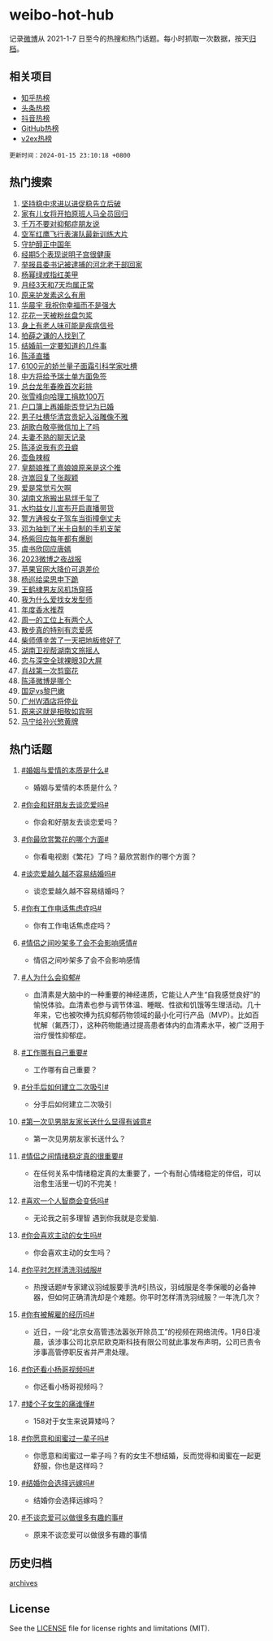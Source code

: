# weibo-hot-hub

记录[微博](https://www.weibo.com)从 2021-1-7 日至今的热搜和热门话题。每小时抓取一次数据，按天[归档](archives)。

## 相关项目

- [知乎热榜](https://github.com/lonnyzhang423/zhihu-hot-hub)
- [头条热榜](https://github.com/lonnyzhang423/toutiao-hot-hub)
- [抖音热榜](https://github.com/lonnyzhang423/douyin-hot-hub)
- [GitHub热榜](https://github.com/lonnyzhang423/github-hot-hub)
- [v2ex热榜](https://github.com/lonnyzhang423/v2ex-hot-hub)


`更新时间：2024-01-15 23:10:18 +0800`

## 热门搜索

1. [坚持稳中求进以进促稳先立后破](https://m.weibo.cn/search?containerid=100103type%3D1%26t%3D10%26q%3D%23%E5%9D%9A%E6%8C%81%E7%A8%B3%E4%B8%AD%E6%B1%82%E8%BF%9B%E4%BB%A5%E8%BF%9B%E4%BF%83%E7%A8%B3%E5%85%88%E7%AB%8B%E5%90%8E%E7%A0%B4%23&stream_entry_id=51&isnewpage=1&extparam=seat%3D1%26filter_type%3Drealtimehot%26q%3D%2523%25E5%259D%259A%25E6%258C%2581%25E7%25A8%25B3%25E4%25B8%25AD%25E6%25B1%2582%25E8%25BF%259B%25E4%25BB%25A5%25E8%25BF%259B%25E4%25BF%2583%25E7%25A8%25B3%25E5%2585%2588%25E7%25AB%258B%25E5%2590%258E%25E7%25A0%25B4%2523%26dgr%3D0%26pos%3D0%26stream_entry_id%3D51%26cate%3D10103%26c_type%3D51%26display_time%3D1705331417%26pre_seqid%3D170533141722403012736)
1. [家有儿女将开拍原班人马全员回归](https://m.weibo.cn/search?containerid=100103type%3D1%26t%3D10%26q%3D%23%E5%AE%B6%E6%9C%89%E5%84%BF%E5%A5%B3%E5%B0%86%E5%BC%80%E6%8B%8D%E5%8E%9F%E7%8F%AD%E4%BA%BA%E9%A9%AC%E5%85%A8%E5%91%98%E5%9B%9E%E5%BD%92%23&stream_entry_id=31&isnewpage=1&extparam=seat%3D1%26filter_type%3Drealtimehot%26band_rank%3D1%26stream_entry_id%3D31%26flag%3D2%26q%3D%2523%25E5%25AE%25B6%25E6%259C%2589%25E5%2584%25BF%25E5%25A5%25B3%25E5%25B0%2586%25E5%25BC%2580%25E6%258B%258D%25E5%258E%259F%25E7%258F%25AD%25E4%25BA%25BA%25E9%25A9%25AC%25E5%2585%25A8%25E5%2591%2598%25E5%259B%259E%25E5%25BD%2592%2523%26lcate%3D5001%26c_type%3D31%26dgr%3D0%26pos%3D0%26cate%3D5001%26realpos%3D1%26display_time%3D1705331417%26pre_seqid%3D170533141722403012736)
1. [千万不要对抑郁症朋友说](https://m.weibo.cn/search?containerid=100103type%3D1%26t%3D10%26q%3D%E5%8D%83%E4%B8%87%E4%B8%8D%E8%A6%81%E5%AF%B9%E6%8A%91%E9%83%81%E7%97%87%E6%9C%8B%E5%8F%8B%E8%AF%B4&stream_entry_id=31&isnewpage=1&extparam=seat%3D1%26filter_type%3Drealtimehot%26band_rank%3D2%26stream_entry_id%3D31%26flag%3D0%26q%3D%25E5%258D%2583%25E4%25B8%2587%25E4%25B8%258D%25E8%25A6%2581%25E5%25AF%25B9%25E6%258A%2591%25E9%2583%2581%25E7%2597%2587%25E6%259C%258B%25E5%258F%258B%25E8%25AF%25B4%26lcate%3D5001%26c_type%3D31%26dgr%3D0%26pos%3D1%26cate%3D5001%26realpos%3D2%26display_time%3D1705331417%26pre_seqid%3D170533141722403012736)
1. [空军红鹰飞行表演队最新训练大片](https://m.weibo.cn/search?containerid=100103type%3D1%26t%3D10%26q%3D%23%E7%A9%BA%E5%86%9B%E7%BA%A2%E9%B9%B0%E9%A3%9E%E8%A1%8C%E8%A1%A8%E6%BC%94%E9%98%9F%E6%9C%80%E6%96%B0%E8%AE%AD%E7%BB%83%E5%A4%A7%E7%89%87%23&stream_entry_id=31&isnewpage=1&extparam=seat%3D1%26filter_type%3Drealtimehot%26band_rank%3D3%26stream_entry_id%3D31%26flag%3D0%26q%3D%2523%25E7%25A9%25BA%25E5%2586%259B%25E7%25BA%25A2%25E9%25B9%25B0%25E9%25A3%259E%25E8%25A1%258C%25E8%25A1%25A8%25E6%25BC%2594%25E9%2598%259F%25E6%259C%2580%25E6%2596%25B0%25E8%25AE%25AD%25E7%25BB%2583%25E5%25A4%25A7%25E7%2589%2587%2523%26lcate%3D5001%26c_type%3D31%26dgr%3D0%26pos%3D2%26cate%3D5001%26realpos%3D3%26display_time%3D1705331417%26pre_seqid%3D170533141722403012736)
1. [守护醇正中国年](https://m.weibo.cn/search?containerid=100103type%3D1%26t%3D10%26q%3D%23%E5%AE%88%E6%8A%A4%E9%86%87%E6%AD%A3%E4%B8%AD%E5%9B%BD%E5%B9%B4%23&stream_entry_id=31&isnewpage=1&extparam=seat%3D1%26filter_type%3Drealtimehot%26band_rank%3D4%26stream_entry_id%3D31%26topic_ad%3D1%26q%3D%2523%25E5%25AE%2588%25E6%258A%25A4%25E9%2586%2587%25E6%25AD%25A3%25E4%25B8%25AD%25E5%259B%25BD%25E5%25B9%25B4%2523%26lcate%3D5001%26is_ad_pos%3D1%26c_type%3D31%26dgr%3D0%26pos%3D3%26cate%3D5001%26adid%3D218814%26display_time%3D1705331417%26pre_seqid%3D170533141722403012736)
1. [经期5个表现说明子宫很健康](https://m.weibo.cn/search?containerid=100103type%3D1%26t%3D10%26q%3D%23%E7%BB%8F%E6%9C%9F5%E4%B8%AA%E8%A1%A8%E7%8E%B0%E8%AF%B4%E6%98%8E%E5%AD%90%E5%AE%AB%E5%BE%88%E5%81%A5%E5%BA%B7%23&stream_entry_id=31&isnewpage=1&extparam=seat%3D1%26filter_type%3Drealtimehot%26band_rank%3D4%26stream_entry_id%3D31%26flag%3D2%26q%3D%2523%25E7%25BB%258F%25E6%259C%259F5%25E4%25B8%25AA%25E8%25A1%25A8%25E7%258E%25B0%25E8%25AF%25B4%25E6%2598%258E%25E5%25AD%2590%25E5%25AE%25AB%25E5%25BE%2588%25E5%2581%25A5%25E5%25BA%25B7%2523%26lcate%3D5001%26c_type%3D31%26dgr%3D0%26pos%3D4%26cate%3D5001%26realpos%3D4%26display_time%3D1705331417%26pre_seqid%3D170533141722403012736)
1. [举报县委书记被逮捕的河北老干部回家](https://m.weibo.cn/search?containerid=100103type%3D1%26t%3D10%26q%3D%23%E4%B8%BE%E6%8A%A5%E5%8E%BF%E5%A7%94%E4%B9%A6%E8%AE%B0%E8%A2%AB%E9%80%AE%E6%8D%95%E7%9A%84%E6%B2%B3%E5%8C%97%E8%80%81%E5%B9%B2%E9%83%A8%E5%9B%9E%E5%AE%B6%23&stream_entry_id=31&isnewpage=1&extparam=seat%3D1%26filter_type%3Drealtimehot%26band_rank%3D5%26stream_entry_id%3D31%26flag%3D1%26q%3D%2523%25E4%25B8%25BE%25E6%258A%25A5%25E5%258E%25BF%25E5%25A7%2594%25E4%25B9%25A6%25E8%25AE%25B0%25E8%25A2%25AB%25E9%2580%25AE%25E6%258D%2595%25E7%259A%2584%25E6%25B2%25B3%25E5%258C%2597%25E8%2580%2581%25E5%25B9%25B2%25E9%2583%25A8%25E5%259B%259E%25E5%25AE%25B6%2523%26lcate%3D5001%26c_type%3D31%26dgr%3D0%26pos%3D5%26cate%3D5001%26realpos%3D5%26display_time%3D1705331417%26pre_seqid%3D170533141722403012736)
1. [杨幂绿戒指红美甲](https://m.weibo.cn/search?containerid=100103type%3D1%26t%3D10%26q%3D%23%E6%9D%A8%E5%B9%82%E7%BB%BF%E6%88%92%E6%8C%87%E7%BA%A2%E7%BE%8E%E7%94%B2%23&stream_entry_id=31&isnewpage=1&extparam=seat%3D1%26filter_type%3Drealtimehot%26band_rank%3D6%26stream_entry_id%3D31%26flag%3D0%26q%3D%2523%25E6%259D%25A8%25E5%25B9%2582%25E7%25BB%25BF%25E6%2588%2592%25E6%258C%2587%25E7%25BA%25A2%25E7%25BE%258E%25E7%2594%25B2%2523%26lcate%3D5001%26c_type%3D31%26dgr%3D0%26pos%3D6%26cate%3D5001%26realpos%3D6%26display_time%3D1705331417%26pre_seqid%3D170533141722403012736)
1. [月经3天和7天均属正常](https://m.weibo.cn/search?containerid=100103type%3D1%26t%3D10%26q%3D%23%E6%9C%88%E7%BB%8F3%E5%A4%A9%E5%92%8C7%E5%A4%A9%E5%9D%87%E5%B1%9E%E6%AD%A3%E5%B8%B8%23&stream_entry_id=31&isnewpage=1&extparam=seat%3D1%26filter_type%3Drealtimehot%26band_rank%3D7%26stream_entry_id%3D31%26flag%3D2%26q%3D%2523%25E6%259C%2588%25E7%25BB%258F3%25E5%25A4%25A9%25E5%2592%258C7%25E5%25A4%25A9%25E5%259D%2587%25E5%25B1%259E%25E6%25AD%25A3%25E5%25B8%25B8%2523%26lcate%3D5001%26c_type%3D31%26dgr%3D0%26pos%3D7%26cate%3D5001%26realpos%3D7%26display_time%3D1705331417%26pre_seqid%3D170533141722403012736)
1. [原来护发素这么有用](https://m.weibo.cn/search?containerid=100103type%3D1%26t%3D10%26q%3D%E5%8E%9F%E6%9D%A5%E6%8A%A4%E5%8F%91%E7%B4%A0%E8%BF%99%E4%B9%88%E6%9C%89%E7%94%A8&stream_entry_id=31&isnewpage=1&extparam=seat%3D1%26filter_type%3Drealtimehot%26band_rank%3D8%26stream_entry_id%3D31%26flag%3D1%26q%3D%25E5%258E%259F%25E6%259D%25A5%25E6%258A%25A4%25E5%258F%2591%25E7%25B4%25A0%25E8%25BF%2599%25E4%25B9%2588%25E6%259C%2589%25E7%2594%25A8%26lcate%3D5001%26c_type%3D31%26dgr%3D0%26pos%3D8%26cate%3D5001%26realpos%3D8%26display_time%3D1705331417%26pre_seqid%3D170533141722403012736)
1. [华晨宇 我祝你幸福而不是强大](https://m.weibo.cn/search?containerid=100103type%3D1%26t%3D10%26q%3D%E5%8D%8E%E6%99%A8%E5%AE%87+%E6%88%91%E7%A5%9D%E4%BD%A0%E5%B9%B8%E7%A6%8F%E8%80%8C%E4%B8%8D%E6%98%AF%E5%BC%BA%E5%A4%A7&stream_entry_id=31&isnewpage=1&extparam=seat%3D1%26filter_type%3Drealtimehot%26band_rank%3D9%26stream_entry_id%3D31%26flag%3D2%26q%3D%25E5%258D%258E%25E6%2599%25A8%25E5%25AE%2587%2520%25E6%2588%2591%25E7%25A5%259D%25E4%25BD%25A0%25E5%25B9%25B8%25E7%25A6%258F%25E8%2580%258C%25E4%25B8%258D%25E6%2598%25AF%25E5%25BC%25BA%25E5%25A4%25A7%26lcate%3D5001%26c_type%3D31%26dgr%3D0%26pos%3D9%26cate%3D5001%26realpos%3D9%26display_time%3D1705331417%26pre_seqid%3D170533141722403012736)
1. [花花一天被粉丝盘包浆](https://m.weibo.cn/search?containerid=100103type%3D1%26t%3D10%26q%3D%23%E8%8A%B1%E8%8A%B1%E4%B8%80%E5%A4%A9%E8%A2%AB%E7%B2%89%E4%B8%9D%E7%9B%98%E5%8C%85%E6%B5%86%23&stream_entry_id=31&isnewpage=1&extparam=seat%3D1%26filter_type%3Drealtimehot%26band_rank%3D10%26stream_entry_id%3D31%26flag%3D32768%26q%3D%2523%25E8%258A%25B1%25E8%258A%25B1%25E4%25B8%2580%25E5%25A4%25A9%25E8%25A2%25AB%25E7%25B2%2589%25E4%25B8%259D%25E7%259B%2598%25E5%258C%2585%25E6%25B5%2586%2523%26lcate%3D5001%26c_type%3D31%26dgr%3D0%26pos%3D10%26cate%3D5001%26realpos%3D10%26display_time%3D1705331417%26pre_seqid%3D170533141722403012736)
1. [身上有老人味可能是疾病信号](https://m.weibo.cn/search?containerid=100103type%3D1%26t%3D10%26q%3D%23%E8%BA%AB%E4%B8%8A%E6%9C%89%E8%80%81%E4%BA%BA%E5%91%B3%E5%8F%AF%E8%83%BD%E6%98%AF%E7%96%BE%E7%97%85%E4%BF%A1%E5%8F%B7%23&stream_entry_id=31&isnewpage=1&extparam=seat%3D1%26filter_type%3Drealtimehot%26band_rank%3D11%26stream_entry_id%3D31%26flag%3D0%26q%3D%2523%25E8%25BA%25AB%25E4%25B8%258A%25E6%259C%2589%25E8%2580%2581%25E4%25BA%25BA%25E5%2591%25B3%25E5%258F%25AF%25E8%2583%25BD%25E6%2598%25AF%25E7%2596%25BE%25E7%2597%2585%25E4%25BF%25A1%25E5%258F%25B7%2523%26lcate%3D5001%26c_type%3D31%26dgr%3D0%26pos%3D11%26cate%3D5001%26realpos%3D11%26display_time%3D1705331417%26pre_seqid%3D170533141722403012736)
1. [拍薛之谦的人找到了](https://m.weibo.cn/search?containerid=100103type%3D1%26t%3D10%26q%3D%23%E6%8B%8D%E8%96%9B%E4%B9%8B%E8%B0%A6%E7%9A%84%E4%BA%BA%E6%89%BE%E5%88%B0%E4%BA%86%23&stream_entry_id=31&isnewpage=1&extparam=seat%3D1%26filter_type%3Drealtimehot%26band_rank%3D12%26stream_entry_id%3D31%26flag%3D1%26q%3D%2523%25E6%258B%258D%25E8%2596%259B%25E4%25B9%258B%25E8%25B0%25A6%25E7%259A%2584%25E4%25BA%25BA%25E6%2589%25BE%25E5%2588%25B0%25E4%25BA%2586%2523%26lcate%3D5001%26c_type%3D31%26dgr%3D0%26pos%3D12%26cate%3D5001%26realpos%3D12%26display_time%3D1705331417%26pre_seqid%3D170533141722403012736)
1. [结婚前一定要知道的几件事](https://m.weibo.cn/search?containerid=100103type%3D1%26t%3D10%26q%3D%E7%BB%93%E5%A9%9A%E5%89%8D%E4%B8%80%E5%AE%9A%E8%A6%81%E7%9F%A5%E9%81%93%E7%9A%84%E5%87%A0%E4%BB%B6%E4%BA%8B&stream_entry_id=31&isnewpage=1&extparam=seat%3D1%26filter_type%3Drealtimehot%26band_rank%3D13%26stream_entry_id%3D31%26flag%3D0%26q%3D%25E7%25BB%2593%25E5%25A9%259A%25E5%2589%258D%25E4%25B8%2580%25E5%25AE%259A%25E8%25A6%2581%25E7%259F%25A5%25E9%2581%2593%25E7%259A%2584%25E5%2587%25A0%25E4%25BB%25B6%25E4%25BA%258B%26lcate%3D5001%26c_type%3D31%26dgr%3D0%26pos%3D13%26cate%3D5001%26realpos%3D13%26display_time%3D1705331417%26pre_seqid%3D170533141722403012736)
1. [陈泽直播](https://m.weibo.cn/search?containerid=100103type%3D1%26t%3D10%26q%3D%E9%99%88%E6%B3%BD%E7%9B%B4%E6%92%AD&stream_entry_id=31&isnewpage=1&extparam=seat%3D1%26filter_type%3Drealtimehot%26band_rank%3D14%26stream_entry_id%3D31%26flag%3D0%26q%3D%25E9%2599%2588%25E6%25B3%25BD%25E7%259B%25B4%25E6%2592%25AD%26lcate%3D5001%26c_type%3D31%26dgr%3D0%26pos%3D14%26cate%3D5001%26realpos%3D14%26display_time%3D1705331417%26pre_seqid%3D170533141722403012736)
1. [6100元的娇兰量子面霜引科学家吐槽](https://m.weibo.cn/search?containerid=100103type%3D1%26t%3D10%26q%3D%236100%E5%85%83%E7%9A%84%E5%A8%87%E5%85%B0%E9%87%8F%E5%AD%90%E9%9D%A2%E9%9C%9C%E5%BC%95%E7%A7%91%E5%AD%A6%E5%AE%B6%E5%90%90%E6%A7%BD%23&stream_entry_id=31&isnewpage=1&extparam=seat%3D1%26filter_type%3Drealtimehot%26band_rank%3D15%26stream_entry_id%3D31%26flag%3D1%26q%3D%25236100%25E5%2585%2583%25E7%259A%2584%25E5%25A8%2587%25E5%2585%25B0%25E9%2587%258F%25E5%25AD%2590%25E9%259D%25A2%25E9%259C%259C%25E5%25BC%2595%25E7%25A7%2591%25E5%25AD%25A6%25E5%25AE%25B6%25E5%2590%2590%25E6%25A7%25BD%2523%26lcate%3D5001%26c_type%3D31%26dgr%3D0%26pos%3D15%26cate%3D5001%26realpos%3D15%26display_time%3D1705331417%26pre_seqid%3D170533141722403012736)
1. [中方将给予瑞士单方面免签](https://m.weibo.cn/search?containerid=100103type%3D1%26t%3D10%26q%3D%23%E4%B8%AD%E6%96%B9%E5%B0%86%E7%BB%99%E4%BA%88%E7%91%9E%E5%A3%AB%E5%8D%95%E6%96%B9%E9%9D%A2%E5%85%8D%E7%AD%BE%23&stream_entry_id=31&isnewpage=1&extparam=seat%3D1%26filter_type%3Drealtimehot%26band_rank%3D16%26stream_entry_id%3D31%26flag%3D0%26q%3D%2523%25E4%25B8%25AD%25E6%2596%25B9%25E5%25B0%2586%25E7%25BB%2599%25E4%25BA%2588%25E7%2591%259E%25E5%25A3%25AB%25E5%258D%2595%25E6%2596%25B9%25E9%259D%25A2%25E5%2585%258D%25E7%25AD%25BE%2523%26lcate%3D5001%26c_type%3D31%26dgr%3D0%26pos%3D16%26cate%3D5001%26realpos%3D16%26display_time%3D1705331417%26pre_seqid%3D170533141722403012736)
1. [总台龙年春晚首次彩排](https://m.weibo.cn/search?containerid=100103type%3D1%26t%3D10%26q%3D%23%E6%80%BB%E5%8F%B0%E9%BE%99%E5%B9%B4%E6%98%A5%E6%99%9A%E9%A6%96%E6%AC%A1%E5%BD%A9%E6%8E%92%23&stream_entry_id=31&isnewpage=1&extparam=seat%3D1%26filter_type%3Drealtimehot%26band_rank%3D17%26stream_entry_id%3D31%26flag%3D0%26q%3D%2523%25E6%2580%25BB%25E5%258F%25B0%25E9%25BE%2599%25E5%25B9%25B4%25E6%2598%25A5%25E6%2599%259A%25E9%25A6%2596%25E6%25AC%25A1%25E5%25BD%25A9%25E6%258E%2592%2523%26lcate%3D5001%26c_type%3D31%26dgr%3D0%26pos%3D17%26cate%3D5001%26realpos%3D17%26display_time%3D1705331417%26pre_seqid%3D170533141722403012736)
1. [张雪峰向哈理工捐款100万](https://m.weibo.cn/search?containerid=100103type%3D1%26t%3D10%26q%3D%23%E5%BC%A0%E9%9B%AA%E5%B3%B0%E5%90%91%E5%93%88%E7%90%86%E5%B7%A5%E6%8D%90%E6%AC%BE100%E4%B8%87%23&stream_entry_id=31&isnewpage=1&extparam=seat%3D1%26filter_type%3Drealtimehot%26band_rank%3D18%26stream_entry_id%3D31%26flag%3D32768%26q%3D%2523%25E5%25BC%25A0%25E9%259B%25AA%25E5%25B3%25B0%25E5%2590%2591%25E5%2593%2588%25E7%2590%2586%25E5%25B7%25A5%25E6%258D%2590%25E6%25AC%25BE100%25E4%25B8%2587%2523%26lcate%3D5001%26c_type%3D31%26dgr%3D0%26pos%3D18%26cate%3D5001%26realpos%3D18%26display_time%3D1705331417%26pre_seqid%3D170533141722403012736)
1. [户口簿上再婚能否登记为已婚](https://m.weibo.cn/search?containerid=100103type%3D1%26t%3D10%26q%3D%23%E6%88%B7%E5%8F%A3%E7%B0%BF%E4%B8%8A%E5%86%8D%E5%A9%9A%E8%83%BD%E5%90%A6%E7%99%BB%E8%AE%B0%E4%B8%BA%E5%B7%B2%E5%A9%9A%23&stream_entry_id=31&isnewpage=1&extparam=seat%3D1%26filter_type%3Drealtimehot%26band_rank%3D19%26stream_entry_id%3D31%26flag%3D0%26q%3D%2523%25E6%2588%25B7%25E5%258F%25A3%25E7%25B0%25BF%25E4%25B8%258A%25E5%2586%258D%25E5%25A9%259A%25E8%2583%25BD%25E5%2590%25A6%25E7%2599%25BB%25E8%25AE%25B0%25E4%25B8%25BA%25E5%25B7%25B2%25E5%25A9%259A%2523%26lcate%3D5001%26c_type%3D31%26dgr%3D0%26pos%3D19%26cate%3D5001%26realpos%3D19%26display_time%3D1705331417%26pre_seqid%3D170533141722403012736)
1. [男子吐槽华清宫贵妃入浴雕像不雅](https://m.weibo.cn/search?containerid=100103type%3D1%26t%3D10%26q%3D%23%E7%94%B7%E5%AD%90%E5%90%90%E6%A7%BD%E5%8D%8E%E6%B8%85%E5%AE%AB%E8%B4%B5%E5%A6%83%E5%85%A5%E6%B5%B4%E9%9B%95%E5%83%8F%E4%B8%8D%E9%9B%85%23&stream_entry_id=31&isnewpage=1&extparam=seat%3D1%26filter_type%3Drealtimehot%26band_rank%3D20%26stream_entry_id%3D31%26flag%3D0%26q%3D%2523%25E7%2594%25B7%25E5%25AD%2590%25E5%2590%2590%25E6%25A7%25BD%25E5%258D%258E%25E6%25B8%2585%25E5%25AE%25AB%25E8%25B4%25B5%25E5%25A6%2583%25E5%2585%25A5%25E6%25B5%25B4%25E9%259B%2595%25E5%2583%258F%25E4%25B8%258D%25E9%259B%2585%2523%26lcate%3D5001%26c_type%3D31%26dgr%3D0%26pos%3D20%26cate%3D5001%26realpos%3D20%26display_time%3D1705331417%26pre_seqid%3D170533141722403012736)
1. [胡歌白敬亭微信加上了吗](https://m.weibo.cn/search?containerid=100103type%3D1%26t%3D10%26q%3D%23%E8%83%A1%E6%AD%8C%E7%99%BD%E6%95%AC%E4%BA%AD%E5%BE%AE%E4%BF%A1%E5%8A%A0%E4%B8%8A%E4%BA%86%E5%90%97%23&stream_entry_id=31&isnewpage=1&extparam=seat%3D1%26filter_type%3Drealtimehot%26band_rank%3D21%26stream_entry_id%3D31%26flag%3D0%26q%3D%2523%25E8%2583%25A1%25E6%25AD%258C%25E7%2599%25BD%25E6%2595%25AC%25E4%25BA%25AD%25E5%25BE%25AE%25E4%25BF%25A1%25E5%258A%25A0%25E4%25B8%258A%25E4%25BA%2586%25E5%2590%2597%2523%26lcate%3D5001%26c_type%3D31%26dgr%3D0%26pos%3D21%26cate%3D5001%26realpos%3D21%26display_time%3D1705331417%26pre_seqid%3D170533141722403012736)
1. [夫妻不熟的聊天记录](https://m.weibo.cn/search?containerid=100103type%3D1%26t%3D10%26q%3D%E5%A4%AB%E5%A6%BB%E4%B8%8D%E7%86%9F%E7%9A%84%E8%81%8A%E5%A4%A9%E8%AE%B0%E5%BD%95&stream_entry_id=31&isnewpage=1&extparam=seat%3D1%26filter_type%3Drealtimehot%26band_rank%3D22%26stream_entry_id%3D31%26flag%3D0%26q%3D%25E5%25A4%25AB%25E5%25A6%25BB%25E4%25B8%258D%25E7%2586%259F%25E7%259A%2584%25E8%2581%258A%25E5%25A4%25A9%25E8%25AE%25B0%25E5%25BD%2595%26lcate%3D5001%26c_type%3D31%26dgr%3D0%26pos%3D22%26cate%3D5001%26realpos%3D22%26display_time%3D1705331417%26pre_seqid%3D170533141722403012736)
1. [陈泽说我有恋丑癖](https://m.weibo.cn/search?containerid=100103type%3D1%26t%3D10%26q%3D%E9%99%88%E6%B3%BD%E8%AF%B4%E6%88%91%E6%9C%89%E6%81%8B%E4%B8%91%E7%99%96&stream_entry_id=31&isnewpage=1&extparam=seat%3D1%26filter_type%3Drealtimehot%26band_rank%3D23%26stream_entry_id%3D31%26flag%3D1%26q%3D%25E9%2599%2588%25E6%25B3%25BD%25E8%25AF%25B4%25E6%2588%2591%25E6%259C%2589%25E6%2581%258B%25E4%25B8%2591%25E7%2599%2596%26lcate%3D5001%26c_type%3D31%26dgr%3D0%26pos%3D23%26cate%3D5001%26realpos%3D23%26display_time%3D1705331417%26pre_seqid%3D170533141722403012736)
1. [壶鱼辣椒](https://m.weibo.cn/search?containerid=100103type%3D1%26t%3D10%26q%3D%E5%A3%B6%E9%B1%BC%E8%BE%A3%E6%A4%92&stream_entry_id=31&isnewpage=1&extparam=seat%3D1%26filter_type%3Drealtimehot%26band_rank%3D24%26stream_entry_id%3D31%26flag%3D1%26q%3D%25E5%25A3%25B6%25E9%25B1%25BC%25E8%25BE%25A3%25E6%25A4%2592%26lcate%3D5001%26c_type%3D31%26dgr%3D0%26pos%3D24%26cate%3D5001%26realpos%3D24%26display_time%3D1705331417%26pre_seqid%3D170533141722403012736)
1. [皇额娘推了熹娘娘原来是这个推](https://m.weibo.cn/search?containerid=100103type%3D1%26t%3D10%26q%3D%E7%9A%87%E9%A2%9D%E5%A8%98%E6%8E%A8%E4%BA%86%E7%86%B9%E5%A8%98%E5%A8%98%E5%8E%9F%E6%9D%A5%E6%98%AF%E8%BF%99%E4%B8%AA%E6%8E%A8&stream_entry_id=31&isnewpage=1&extparam=seat%3D1%26filter_type%3Drealtimehot%26band_rank%3D25%26stream_entry_id%3D31%26flag%3D2%26q%3D%25E7%259A%2587%25E9%25A2%259D%25E5%25A8%2598%25E6%258E%25A8%25E4%25BA%2586%25E7%2586%25B9%25E5%25A8%2598%25E5%25A8%2598%25E5%258E%259F%25E6%259D%25A5%25E6%2598%25AF%25E8%25BF%2599%25E4%25B8%25AA%25E6%258E%25A8%26lcate%3D5001%26c_type%3D31%26dgr%3D0%26pos%3D25%26cate%3D5001%26realpos%3D25%26display_time%3D1705331417%26pre_seqid%3D170533141722403012736)
1. [许嵩回复了张靓颖](https://m.weibo.cn/search?containerid=100103type%3D1%26t%3D10%26q%3D%23%E8%AE%B8%E5%B5%A9%E5%9B%9E%E5%A4%8D%E4%BA%86%E5%BC%A0%E9%9D%93%E9%A2%96%23&stream_entry_id=31&isnewpage=1&extparam=seat%3D1%26filter_type%3Drealtimehot%26band_rank%3D26%26stream_entry_id%3D31%26flag%3D1%26q%3D%2523%25E8%25AE%25B8%25E5%25B5%25A9%25E5%259B%259E%25E5%25A4%258D%25E4%25BA%2586%25E5%25BC%25A0%25E9%259D%2593%25E9%25A2%2596%2523%26lcate%3D5001%26c_type%3D31%26dgr%3D0%26pos%3D26%26cate%3D5001%26realpos%3D26%26display_time%3D1705331417%26pre_seqid%3D170533141722403012736)
1. [爱是常觉亏欠啊](https://m.weibo.cn/search?containerid=100103type%3D1%26t%3D10%26q%3D%E7%88%B1%E6%98%AF%E5%B8%B8%E8%A7%89%E4%BA%8F%E6%AC%A0%E5%95%8A&stream_entry_id=31&isnewpage=1&extparam=seat%3D1%26filter_type%3Drealtimehot%26band_rank%3D27%26stream_entry_id%3D31%26flag%3D1%26q%3D%25E7%2588%25B1%25E6%2598%25AF%25E5%25B8%25B8%25E8%25A7%2589%25E4%25BA%258F%25E6%25AC%25A0%25E5%2595%258A%26lcate%3D5001%26c_type%3D31%26dgr%3D0%26pos%3D27%26cate%3D5001%26realpos%3D27%26display_time%3D1705331417%26pre_seqid%3D170533141722403012736)
1. [湖南文旅搬出易烊千玺了](https://m.weibo.cn/search?containerid=100103type%3D1%26t%3D10%26q%3D%23%E6%B9%96%E5%8D%97%E6%96%87%E6%97%85%E6%90%AC%E5%87%BA%E6%98%93%E7%83%8A%E5%8D%83%E7%8E%BA%E4%BA%86%23&stream_entry_id=31&isnewpage=1&extparam=seat%3D1%26filter_type%3Drealtimehot%26band_rank%3D28%26stream_entry_id%3D31%26flag%3D0%26q%3D%2523%25E6%25B9%2596%25E5%258D%2597%25E6%2596%2587%25E6%2597%2585%25E6%2590%25AC%25E5%2587%25BA%25E6%2598%2593%25E7%2583%258A%25E5%258D%2583%25E7%258E%25BA%25E4%25BA%2586%2523%26lcate%3D5001%26c_type%3D31%26dgr%3D0%26pos%3D28%26cate%3D5001%26realpos%3D28%26display_time%3D1705331417%26pre_seqid%3D170533141722403012736)
1. [水均益女儿宣布开启直播带货](https://m.weibo.cn/search?containerid=100103type%3D1%26t%3D10%26q%3D%23%E6%B0%B4%E5%9D%87%E7%9B%8A%E5%A5%B3%E5%84%BF%E5%AE%A3%E5%B8%83%E5%BC%80%E5%90%AF%E7%9B%B4%E6%92%AD%E5%B8%A6%E8%B4%A7%23&stream_entry_id=31&isnewpage=1&extparam=seat%3D1%26filter_type%3Drealtimehot%26band_rank%3D29%26stream_entry_id%3D31%26flag%3D0%26q%3D%2523%25E6%25B0%25B4%25E5%259D%2587%25E7%259B%258A%25E5%25A5%25B3%25E5%2584%25BF%25E5%25AE%25A3%25E5%25B8%2583%25E5%25BC%2580%25E5%2590%25AF%25E7%259B%25B4%25E6%2592%25AD%25E5%25B8%25A6%25E8%25B4%25A7%2523%26lcate%3D5001%26c_type%3D31%26dgr%3D0%26pos%3D29%26cate%3D5001%26realpos%3D29%26display_time%3D1705331417%26pre_seqid%3D170533141722403012736)
1. [警方通报女子驾车当街撞倒丈夫](https://m.weibo.cn/search?containerid=100103type%3D1%26t%3D10%26q%3D%23%E8%AD%A6%E6%96%B9%E9%80%9A%E6%8A%A5%E5%A5%B3%E5%AD%90%E9%A9%BE%E8%BD%A6%E5%BD%93%E8%A1%97%E6%92%9E%E5%80%92%E4%B8%88%E5%A4%AB%23&stream_entry_id=31&isnewpage=1&extparam=seat%3D1%26filter_type%3Drealtimehot%26band_rank%3D30%26stream_entry_id%3D31%26flag%3D0%26q%3D%2523%25E8%25AD%25A6%25E6%2596%25B9%25E9%2580%259A%25E6%258A%25A5%25E5%25A5%25B3%25E5%25AD%2590%25E9%25A9%25BE%25E8%25BD%25A6%25E5%25BD%2593%25E8%25A1%2597%25E6%2592%259E%25E5%2580%2592%25E4%25B8%2588%25E5%25A4%25AB%2523%26lcate%3D5001%26c_type%3D31%26dgr%3D0%26pos%3D30%26cate%3D5001%26realpos%3D30%26display_time%3D1705331417%26pre_seqid%3D170533141722403012736)
1. [邓为抽到了米卡自制的手机支架](https://m.weibo.cn/search?containerid=100103type%3D1%26t%3D10%26q%3D%23%E9%82%93%E4%B8%BA%E6%8A%BD%E5%88%B0%E4%BA%86%E7%B1%B3%E5%8D%A1%E8%87%AA%E5%88%B6%E7%9A%84%E6%89%8B%E6%9C%BA%E6%94%AF%E6%9E%B6%23&stream_entry_id=31&isnewpage=1&extparam=seat%3D1%26filter_type%3Drealtimehot%26band_rank%3D31%26stream_entry_id%3D31%26flag%3D1%26q%3D%2523%25E9%2582%2593%25E4%25B8%25BA%25E6%258A%25BD%25E5%2588%25B0%25E4%25BA%2586%25E7%25B1%25B3%25E5%258D%25A1%25E8%2587%25AA%25E5%2588%25B6%25E7%259A%2584%25E6%2589%258B%25E6%259C%25BA%25E6%2594%25AF%25E6%259E%25B6%2523%26lcate%3D5001%26c_type%3D31%26dgr%3D0%26pos%3D31%26cate%3D5001%26realpos%3D31%26display_time%3D1705331417%26pre_seqid%3D170533141722403012736)
1. [杨紫回应每年都有爆剧](https://m.weibo.cn/search?containerid=100103type%3D1%26t%3D10%26q%3D%23%E6%9D%A8%E7%B4%AB%E5%9B%9E%E5%BA%94%E6%AF%8F%E5%B9%B4%E9%83%BD%E6%9C%89%E7%88%86%E5%89%A7%23&stream_entry_id=31&isnewpage=1&extparam=seat%3D1%26filter_type%3Drealtimehot%26band_rank%3D32%26stream_entry_id%3D31%26flag%3D0%26q%3D%2523%25E6%259D%25A8%25E7%25B4%25AB%25E5%259B%259E%25E5%25BA%2594%25E6%25AF%258F%25E5%25B9%25B4%25E9%2583%25BD%25E6%259C%2589%25E7%2588%2586%25E5%2589%25A7%2523%26lcate%3D5001%26c_type%3D31%26dgr%3D0%26pos%3D32%26cate%3D5001%26realpos%3D32%26display_time%3D1705331417%26pre_seqid%3D170533141722403012736)
1. [虞书欣回应唐嫣](https://m.weibo.cn/search?containerid=100103type%3D1%26t%3D10%26q%3D%23%E8%99%9E%E4%B9%A6%E6%AC%A3%E5%9B%9E%E5%BA%94%E5%94%90%E5%AB%A3%23&stream_entry_id=31&isnewpage=1&extparam=seat%3D1%26filter_type%3Drealtimehot%26band_rank%3D33%26stream_entry_id%3D31%26flag%3D0%26q%3D%2523%25E8%2599%259E%25E4%25B9%25A6%25E6%25AC%25A3%25E5%259B%259E%25E5%25BA%2594%25E5%2594%2590%25E5%25AB%25A3%2523%26lcate%3D5001%26c_type%3D31%26dgr%3D0%26pos%3D33%26cate%3D5001%26realpos%3D33%26display_time%3D1705331417%26pre_seqid%3D170533141722403012736)
1. [2023微博之夜战报](https://m.weibo.cn/search?containerid=100103type%3D1%26t%3D10%26q%3D%232023%E5%BE%AE%E5%8D%9A%E4%B9%8B%E5%A4%9C%E6%88%98%E6%8A%A5%23&stream_entry_id=31&isnewpage=1&extparam=seat%3D1%26filter_type%3Drealtimehot%26band_rank%3D34%26stream_entry_id%3D31%26flag%3D1%26q%3D%25232023%25E5%25BE%25AE%25E5%258D%259A%25E4%25B9%258B%25E5%25A4%259C%25E6%2588%2598%25E6%258A%25A5%2523%26lcate%3D5001%26c_type%3D31%26dgr%3D0%26pos%3D34%26cate%3D5001%26realpos%3D34%26display_time%3D1705331417%26pre_seqid%3D170533141722403012736)
1. [苹果官网大降价可退差价](https://m.weibo.cn/search?containerid=100103type%3D1%26t%3D10%26q%3D%23%E8%8B%B9%E6%9E%9C%E5%AE%98%E7%BD%91%E5%A4%A7%E9%99%8D%E4%BB%B7%E5%8F%AF%E9%80%80%E5%B7%AE%E4%BB%B7%23&stream_entry_id=31&isnewpage=1&extparam=seat%3D1%26filter_type%3Drealtimehot%26band_rank%3D35%26stream_entry_id%3D31%26flag%3D0%26q%3D%2523%25E8%258B%25B9%25E6%259E%259C%25E5%25AE%2598%25E7%25BD%2591%25E5%25A4%25A7%25E9%2599%258D%25E4%25BB%25B7%25E5%258F%25AF%25E9%2580%2580%25E5%25B7%25AE%25E4%25BB%25B7%2523%26lcate%3D5001%26c_type%3D31%26dgr%3D0%26pos%3D35%26cate%3D5001%26realpos%3D35%26display_time%3D1705331417%26pre_seqid%3D170533141722403012736)
1. [杨巡给梁思申下跪](https://m.weibo.cn/search?containerid=100103type%3D1%26t%3D10%26q%3D%E6%9D%A8%E5%B7%A1%E7%BB%99%E6%A2%81%E6%80%9D%E7%94%B3%E4%B8%8B%E8%B7%AA&stream_entry_id=31&isnewpage=1&extparam=seat%3D1%26filter_type%3Drealtimehot%26band_rank%3D36%26stream_entry_id%3D31%26flag%3D1%26q%3D%25E6%259D%25A8%25E5%25B7%25A1%25E7%25BB%2599%25E6%25A2%2581%25E6%2580%259D%25E7%2594%25B3%25E4%25B8%258B%25E8%25B7%25AA%26lcate%3D5001%26c_type%3D31%26dgr%3D0%26pos%3D36%26cate%3D5001%26realpos%3D36%26display_time%3D1705331417%26pre_seqid%3D170533141722403012736)
1. [王鹤棣男友风机场穿搭](https://m.weibo.cn/search?containerid=100103type%3D1%26t%3D10%26q%3D%E7%8E%8B%E9%B9%A4%E6%A3%A3%E7%94%B7%E5%8F%8B%E9%A3%8E%E6%9C%BA%E5%9C%BA%E7%A9%BF%E6%90%AD&stream_entry_id=31&isnewpage=1&extparam=seat%3D1%26filter_type%3Drealtimehot%26band_rank%3D37%26stream_entry_id%3D31%26flag%3D1%26q%3D%25E7%258E%258B%25E9%25B9%25A4%25E6%25A3%25A3%25E7%2594%25B7%25E5%258F%258B%25E9%25A3%258E%25E6%259C%25BA%25E5%259C%25BA%25E7%25A9%25BF%25E6%2590%25AD%26lcate%3D5001%26c_type%3D31%26dgr%3D0%26pos%3D37%26cate%3D5001%26realpos%3D37%26display_time%3D1705331417%26pre_seqid%3D170533141722403012736)
1. [我为什么爱找女发型师](https://m.weibo.cn/search?containerid=100103type%3D1%26t%3D10%26q%3D%E6%88%91%E4%B8%BA%E4%BB%80%E4%B9%88%E7%88%B1%E6%89%BE%E5%A5%B3%E5%8F%91%E5%9E%8B%E5%B8%88&stream_entry_id=31&isnewpage=1&extparam=seat%3D1%26filter_type%3Drealtimehot%26band_rank%3D38%26stream_entry_id%3D31%26flag%3D0%26q%3D%25E6%2588%2591%25E4%25B8%25BA%25E4%25BB%2580%25E4%25B9%2588%25E7%2588%25B1%25E6%2589%25BE%25E5%25A5%25B3%25E5%258F%2591%25E5%259E%258B%25E5%25B8%2588%26lcate%3D5001%26c_type%3D31%26dgr%3D0%26pos%3D38%26cate%3D5001%26realpos%3D38%26display_time%3D1705331417%26pre_seqid%3D170533141722403012736)
1. [年度香水推荐](https://m.weibo.cn/search?containerid=100103type%3D1%26t%3D10%26q%3D%E5%B9%B4%E5%BA%A6%E9%A6%99%E6%B0%B4%E6%8E%A8%E8%8D%90&stream_entry_id=31&isnewpage=1&extparam=seat%3D1%26filter_type%3Drealtimehot%26band_rank%3D39%26stream_entry_id%3D31%26flag%3D1%26q%3D%25E5%25B9%25B4%25E5%25BA%25A6%25E9%25A6%2599%25E6%25B0%25B4%25E6%258E%25A8%25E8%258D%2590%26lcate%3D5001%26c_type%3D31%26dgr%3D0%26pos%3D39%26cate%3D5001%26realpos%3D39%26display_time%3D1705331417%26pre_seqid%3D170533141722403012736)
1. [周一的工位上有两个人](https://m.weibo.cn/search?containerid=100103type%3D1%26t%3D10%26q%3D%23%E5%91%A8%E4%B8%80%E7%9A%84%E5%B7%A5%E4%BD%8D%E4%B8%8A%E6%9C%89%E4%B8%A4%E4%B8%AA%E4%BA%BA%23&stream_entry_id=31&isnewpage=1&extparam=seat%3D1%26filter_type%3Drealtimehot%26band_rank%3D40%26stream_entry_id%3D31%26flag%3D1%26q%3D%2523%25E5%2591%25A8%25E4%25B8%2580%25E7%259A%2584%25E5%25B7%25A5%25E4%25BD%258D%25E4%25B8%258A%25E6%259C%2589%25E4%25B8%25A4%25E4%25B8%25AA%25E4%25BA%25BA%2523%26lcate%3D5001%26c_type%3D31%26dgr%3D0%26pos%3D40%26cate%3D5001%26realpos%3D40%26display_time%3D1705331417%26pre_seqid%3D170533141722403012736)
1. [散步真的特别有恋爱感](https://m.weibo.cn/search?containerid=100103type%3D1%26t%3D10%26q%3D%E6%95%A3%E6%AD%A5%E7%9C%9F%E7%9A%84%E7%89%B9%E5%88%AB%E6%9C%89%E6%81%8B%E7%88%B1%E6%84%9F&stream_entry_id=31&isnewpage=1&extparam=seat%3D1%26filter_type%3Drealtimehot%26band_rank%3D41%26stream_entry_id%3D31%26flag%3D0%26q%3D%25E6%2595%25A3%25E6%25AD%25A5%25E7%259C%259F%25E7%259A%2584%25E7%2589%25B9%25E5%2588%25AB%25E6%259C%2589%25E6%2581%258B%25E7%2588%25B1%25E6%2584%259F%26lcate%3D5001%26c_type%3D31%26dgr%3D0%26pos%3D41%26cate%3D5001%26realpos%3D41%26display_time%3D1705331417%26pre_seqid%3D170533141722403012736)
1. [柴师傅辛苦了一天把地板修好了](https://m.weibo.cn/search?containerid=100103type%3D1%26t%3D10%26q%3D%E6%9F%B4%E5%B8%88%E5%82%85%E8%BE%9B%E8%8B%A6%E4%BA%86%E4%B8%80%E5%A4%A9%E6%8A%8A%E5%9C%B0%E6%9D%BF%E4%BF%AE%E5%A5%BD%E4%BA%86&stream_entry_id=31&isnewpage=1&extparam=seat%3D1%26filter_type%3Drealtimehot%26band_rank%3D42%26stream_entry_id%3D31%26flag%3D1%26q%3D%25E6%259F%25B4%25E5%25B8%2588%25E5%2582%2585%25E8%25BE%259B%25E8%258B%25A6%25E4%25BA%2586%25E4%25B8%2580%25E5%25A4%25A9%25E6%258A%258A%25E5%259C%25B0%25E6%259D%25BF%25E4%25BF%25AE%25E5%25A5%25BD%25E4%25BA%2586%26lcate%3D5001%26c_type%3D31%26dgr%3D0%26pos%3D42%26cate%3D5001%26realpos%3D42%26display_time%3D1705331417%26pre_seqid%3D170533141722403012736)
1. [湖南卫视帮湖南文旅摇人](https://m.weibo.cn/search?containerid=100103type%3D1%26t%3D10%26q%3D%23%E6%B9%96%E5%8D%97%E5%8D%AB%E8%A7%86%E5%B8%AE%E6%B9%96%E5%8D%97%E6%96%87%E6%97%85%E6%91%87%E4%BA%BA%23&stream_entry_id=31&isnewpage=1&extparam=seat%3D1%26filter_type%3Drealtimehot%26band_rank%3D43%26stream_entry_id%3D31%26flag%3D0%26q%3D%2523%25E6%25B9%2596%25E5%258D%2597%25E5%258D%25AB%25E8%25A7%2586%25E5%25B8%25AE%25E6%25B9%2596%25E5%258D%2597%25E6%2596%2587%25E6%2597%2585%25E6%2591%2587%25E4%25BA%25BA%2523%26lcate%3D5001%26c_type%3D31%26dgr%3D0%26pos%3D43%26cate%3D5001%26realpos%3D43%26display_time%3D1705331417%26pre_seqid%3D170533141722403012736)
1. [恋与深空全球裸眼3D大屏](https://m.weibo.cn/search?containerid=100103type%3D1%26t%3D10%26q%3D%23%E6%81%8B%E4%B8%8E%E6%B7%B1%E7%A9%BA%E5%85%A8%E7%90%83%E8%A3%B8%E7%9C%BC3D%E5%A4%A7%E5%B1%8F%23&stream_entry_id=31&isnewpage=1&extparam=seat%3D1%26filter_type%3Drealtimehot%26band_rank%3D44%26stream_entry_id%3D31%26flag%3D0%26q%3D%2523%25E6%2581%258B%25E4%25B8%258E%25E6%25B7%25B1%25E7%25A9%25BA%25E5%2585%25A8%25E7%2590%2583%25E8%25A3%25B8%25E7%259C%25BC3D%25E5%25A4%25A7%25E5%25B1%258F%2523%26lcate%3D5001%26c_type%3D31%26dgr%3D0%26pos%3D44%26cate%3D5001%26realpos%3D44%26display_time%3D1705331417%26pre_seqid%3D170533141722403012736)
1. [肖战第一次剪窗花](https://m.weibo.cn/search?containerid=100103type%3D1%26t%3D10%26q%3D%23%E8%82%96%E6%88%98%E7%AC%AC%E4%B8%80%E6%AC%A1%E5%89%AA%E7%AA%97%E8%8A%B1%23&stream_entry_id=31&isnewpage=1&extparam=seat%3D1%26filter_type%3Drealtimehot%26band_rank%3D45%26stream_entry_id%3D31%26flag%3D0%26q%3D%2523%25E8%2582%2596%25E6%2588%2598%25E7%25AC%25AC%25E4%25B8%2580%25E6%25AC%25A1%25E5%2589%25AA%25E7%25AA%2597%25E8%258A%25B1%2523%26lcate%3D5001%26c_type%3D31%26dgr%3D0%26pos%3D45%26cate%3D5001%26realpos%3D45%26display_time%3D1705331417%26pre_seqid%3D170533141722403012736)
1. [陈泽微博是哪个](https://m.weibo.cn/search?containerid=100103type%3D1%26t%3D10%26q%3D%E9%99%88%E6%B3%BD%E5%BE%AE%E5%8D%9A%E6%98%AF%E5%93%AA%E4%B8%AA&stream_entry_id=31&isnewpage=1&extparam=seat%3D1%26filter_type%3Drealtimehot%26band_rank%3D46%26stream_entry_id%3D31%26flag%3D1%26q%3D%25E9%2599%2588%25E6%25B3%25BD%25E5%25BE%25AE%25E5%258D%259A%25E6%2598%25AF%25E5%2593%25AA%25E4%25B8%25AA%26lcate%3D5001%26c_type%3D31%26dgr%3D0%26pos%3D46%26cate%3D5001%26realpos%3D46%26display_time%3D1705331417%26pre_seqid%3D170533141722403012736)
1. [国足vs黎巴嫩](https://m.weibo.cn/search?containerid=100103type%3D1%26t%3D10%26q%3D%23%E5%9B%BD%E8%B6%B3vs%E9%BB%8E%E5%B7%B4%E5%AB%A9%23&stream_entry_id=31&isnewpage=1&extparam=seat%3D1%26filter_type%3Drealtimehot%26band_rank%3D47%26stream_entry_id%3D31%26flag%3D0%26q%3D%2523%25E5%259B%25BD%25E8%25B6%25B3vs%25E9%25BB%258E%25E5%25B7%25B4%25E5%25AB%25A9%2523%26lcate%3D5001%26c_type%3D31%26dgr%3D0%26pos%3D47%26cate%3D5001%26realpos%3D47%26display_time%3D1705331417%26pre_seqid%3D170533141722403012736)
1. [广州W酒店将停业](https://m.weibo.cn/search?containerid=100103type%3D1%26t%3D10%26q%3D%23%E5%B9%BF%E5%B7%9EW%E9%85%92%E5%BA%97%E5%B0%86%E5%81%9C%E4%B8%9A%23&stream_entry_id=31&isnewpage=1&extparam=seat%3D1%26filter_type%3Drealtimehot%26band_rank%3D48%26stream_entry_id%3D31%26flag%3D0%26q%3D%2523%25E5%25B9%25BF%25E5%25B7%259EW%25E9%2585%2592%25E5%25BA%2597%25E5%25B0%2586%25E5%2581%259C%25E4%25B8%259A%2523%26lcate%3D5001%26c_type%3D31%26dgr%3D0%26pos%3D48%26cate%3D5001%26realpos%3D48%26display_time%3D1705331417%26pre_seqid%3D170533141722403012736)
1. [原来这就是相敬如宾啊](https://m.weibo.cn/search?containerid=100103type%3D1%26t%3D10%26q%3D%E5%8E%9F%E6%9D%A5%E8%BF%99%E5%B0%B1%E6%98%AF%E7%9B%B8%E6%95%AC%E5%A6%82%E5%AE%BE%E5%95%8A&stream_entry_id=31&isnewpage=1&extparam=seat%3D1%26filter_type%3Drealtimehot%26band_rank%3D49%26stream_entry_id%3D31%26flag%3D1%26q%3D%25E5%258E%259F%25E6%259D%25A5%25E8%25BF%2599%25E5%25B0%25B1%25E6%2598%25AF%25E7%259B%25B8%25E6%2595%25AC%25E5%25A6%2582%25E5%25AE%25BE%25E5%2595%258A%26lcate%3D5001%26c_type%3D31%26dgr%3D0%26pos%3D49%26cate%3D5001%26realpos%3D49%26display_time%3D1705331417%26pre_seqid%3D170533141722403012736)
1. [马宁给孙兴慜黄牌](https://m.weibo.cn/search?containerid=100103type%3D1%26t%3D10%26q%3D%23%E9%A9%AC%E5%AE%81%E7%BB%99%E5%AD%99%E5%85%B4%E6%85%9C%E9%BB%84%E7%89%8C%23&stream_entry_id=31&isnewpage=1&extparam=seat%3D1%26filter_type%3Drealtimehot%26band_rank%3D50%26stream_entry_id%3D31%26flag%3D1%26q%3D%2523%25E9%25A9%25AC%25E5%25AE%2581%25E7%25BB%2599%25E5%25AD%2599%25E5%2585%25B4%25E6%2585%259C%25E9%25BB%2584%25E7%2589%258C%2523%26lcate%3D5001%26c_type%3D31%26dgr%3D0%26pos%3D50%26cate%3D5001%26realpos%3D50%26display_time%3D1705331417%26pre_seqid%3D170533141722403012736)

## 热门话题

1. [#婚姻与爱情的本质是什么#](https://m.weibo.cn/search?containerid=231522type%3D1%26t%3D10%26q%3D%23%E5%A9%9A%E5%A7%BB%E4%B8%8E%E7%88%B1%E6%83%85%E7%9A%84%E6%9C%AC%E8%B4%A8%E6%98%AF%E4%BB%80%E4%B9%88%23&stream_entry_id=128&isnewpage=1&extparam=seat%3D1%26dgr%3D0%26cate%3D5004%26pos%3D1-0-0%26unitid%3D1704881162756%26lcate%3D5004%26c_type%3D128%26display_time%3D1705331418%26pre_seqid%3D170533141809693000371)
    - 婚姻与爱情的本质是什么？

1. [#你会和好朋友去谈恋爱吗#](https://m.weibo.cn/search?containerid=231522type%3D1%26t%3D10%26q%3D%23%E4%BD%A0%E4%BC%9A%E5%92%8C%E5%A5%BD%E6%9C%8B%E5%8F%8B%E5%8E%BB%E8%B0%88%E6%81%8B%E7%88%B1%E5%90%97%23&stream_entry_id=128&isnewpage=1&extparam=seat%3D1%26dgr%3D0%26cate%3D5004%26pos%3D1-0-1%26unitid%3D1704849959446%26lcate%3D5004%26c_type%3D128%26display_time%3D1705331418%26pre_seqid%3D170533141809693000371)
    - 你会和好朋友去谈恋爱吗？

1. [#你最欣赏繁花的哪个方面#](https://m.weibo.cn/search?containerid=231522type%3D1%26t%3D10%26q%3D%23%E4%BD%A0%E6%9C%80%E6%AC%A3%E8%B5%8F%E7%B9%81%E8%8A%B1%E7%9A%84%E5%93%AA%E4%B8%AA%E6%96%B9%E9%9D%A2%23&stream_entry_id=128&isnewpage=1&extparam=seat%3D1%26dgr%3D0%26cate%3D5004%26pos%3D1-0-2%26unitid%3D1704872158127%26lcate%3D5004%26c_type%3D128%26display_time%3D1705331418%26pre_seqid%3D170533141809693000371)
    - 你看电视剧《繁花》了吗？最欣赏剧作的哪个方面？

1. [#谈恋爱越久越不容易结婚吗#](https://m.weibo.cn/search?containerid=231522type%3D1%26t%3D10%26q%3D%23%E8%B0%88%E6%81%8B%E7%88%B1%E8%B6%8A%E4%B9%85%E8%B6%8A%E4%B8%8D%E5%AE%B9%E6%98%93%E7%BB%93%E5%A9%9A%E5%90%97%23&stream_entry_id=128&isnewpage=1&extparam=seat%3D1%26dgr%3D0%26cate%3D5004%26pos%3D1-0-3%26unitid%3D1704871559387%26lcate%3D5004%26c_type%3D128%26display_time%3D1705331418%26pre_seqid%3D170533141809693000371)
    - 谈恋爱越久越不容易结婚吗？

1. [#你有工作电话焦虑症吗#](https://m.weibo.cn/search?containerid=231522type%3D1%26t%3D10%26q%3D%23%E4%BD%A0%E6%9C%89%E5%B7%A5%E4%BD%9C%E7%94%B5%E8%AF%9D%E7%84%A6%E8%99%91%E7%97%87%E5%90%97%23&stream_entry_id=128&isnewpage=1&extparam=seat%3D1%26dgr%3D0%26cate%3D5004%26pos%3D1-0-4%26unitid%3D1704877884678%26lcate%3D5004%26c_type%3D128%26display_time%3D1705331418%26pre_seqid%3D170533141809693000371)
    - 你有工作电话焦虑症吗？

1. [#情侣之间吵架多了会不会影响感情#](https://m.weibo.cn/search?containerid=231522type%3D1%26t%3D10%26q%3D%23%E6%83%85%E4%BE%A3%E4%B9%8B%E9%97%B4%E5%90%B5%E6%9E%B6%E5%A4%9A%E4%BA%86%E4%BC%9A%E4%B8%8D%E4%BC%9A%E5%BD%B1%E5%93%8D%E6%84%9F%E6%83%85%23&stream_entry_id=128&isnewpage=1&extparam=seat%3D1%26dgr%3D0%26cate%3D5004%26pos%3D1-0-5%26unitid%3D1704792093809%26lcate%3D5004%26c_type%3D128%26display_time%3D1705331418%26pre_seqid%3D170533141809693000371)
    - 情侣之间吵架多了会不会影响感情

1. [#人为什么会抑郁#](https://m.weibo.cn/search?containerid=231522type%3D1%26t%3D10%26q%3D%23%E4%BA%BA%E4%B8%BA%E4%BB%80%E4%B9%88%E4%BC%9A%E6%8A%91%E9%83%81%23&stream_entry_id=128&isnewpage=1&extparam=seat%3D1%26dgr%3D0%26cate%3D5004%26pos%3D1-0-6%26unitid%3D1704881163792%26lcate%3D5004%26c_type%3D128%26display_time%3D1705331418%26pre_seqid%3D170533141809693000371)
    - 血清素是大脑中的一种重要的神经递质，它能让人产生“自我感觉良好”的愉悦体验。血清素也参与调节体温、睡眠、性欲和饥饿等生理活动。几十年来，它也被吹捧为抗抑郁药物领域的最小化可行产品（MVP）。比如百忧解（氟西汀），这种药物能通过提高患者体内的血清素水平，被广泛用于治疗慢性抑郁症。

1. [#工作哪有自己重要#](https://m.weibo.cn/search?containerid=231522type%3D1%26t%3D10%26q%3D%23%E5%B7%A5%E4%BD%9C%E5%93%AA%E6%9C%89%E8%87%AA%E5%B7%B1%E9%87%8D%E8%A6%81%23&stream_entry_id=128&isnewpage=1&extparam=seat%3D1%26dgr%3D0%26cate%3D5004%26pos%3D1-0-7%26unitid%3D1704949537973%26lcate%3D5004%26c_type%3D128%26display_time%3D1705331418%26pre_seqid%3D170533141809693000371)
    - 工作哪有自己重要？

1. [#分手后如何建立二次吸引#](https://m.weibo.cn/search?containerid=231522type%3D1%26t%3D10%26q%3D%23%E5%88%86%E6%89%8B%E5%90%8E%E5%A6%82%E4%BD%95%E5%BB%BA%E7%AB%8B%E4%BA%8C%E6%AC%A1%E5%90%B8%E5%BC%95%23&stream_entry_id=128&isnewpage=1&extparam=seat%3D1%26dgr%3D0%26cate%3D5004%26pos%3D1-0-8%26unitid%3D1704870666886%26lcate%3D5004%26c_type%3D128%26display_time%3D1705331418%26pre_seqid%3D170533141809693000371)
    - 分手后如何建立二次吸引

1. [#第一次见男朋友家长送什么显得有诚意#](https://m.weibo.cn/search?containerid=231522type%3D1%26t%3D10%26q%3D%23%E7%AC%AC%E4%B8%80%E6%AC%A1%E8%A7%81%E7%94%B7%E6%9C%8B%E5%8F%8B%E5%AE%B6%E9%95%BF%E9%80%81%E4%BB%80%E4%B9%88%E6%98%BE%E5%BE%97%E6%9C%89%E8%AF%9A%E6%84%8F%23&stream_entry_id=128&isnewpage=1&extparam=seat%3D1%26dgr%3D0%26cate%3D5004%26pos%3D1-0-9%26unitid%3D1704946836507%26lcate%3D5004%26c_type%3D128%26display_time%3D1705331418%26pre_seqid%3D170533141809693000371)
    - 第一次见男朋友家长送什么？

1. [#情侣之间情绪稳定真的很重要#](https://m.weibo.cn/search?containerid=231522type%3D1%26t%3D10%26q%3D%23%E6%83%85%E4%BE%A3%E4%B9%8B%E9%97%B4%E6%83%85%E7%BB%AA%E7%A8%B3%E5%AE%9A%E7%9C%9F%E7%9A%84%E5%BE%88%E9%87%8D%E8%A6%81%23&stream_entry_id=128&isnewpage=1&extparam=seat%3D1%26dgr%3D0%26cate%3D5004%26pos%3D1-0-10%26unitid%3D1704779493657%26lcate%3D5004%26c_type%3D128%26display_time%3D1705331418%26pre_seqid%3D170533141809693000371)
    - 在任何关系中情绪稳定真的太重要了，一个有耐心情绪稳定的伴侣，可以治愈生活里一切的不完美！

1. [#喜欢一个人智商会变低吗#](https://m.weibo.cn/search?containerid=231522type%3D1%26t%3D10%26q%3D%23%E5%96%9C%E6%AC%A2%E4%B8%80%E4%B8%AA%E4%BA%BA%E6%99%BA%E5%95%86%E4%BC%9A%E5%8F%98%E4%BD%8E%E5%90%97%23&stream_entry_id=128&isnewpage=1&extparam=seat%3D1%26dgr%3D0%26cate%3D5004%26pos%3D1-0-11%26unitid%3D1704783068038%26lcate%3D5004%26c_type%3D128%26display_time%3D1705331418%26pre_seqid%3D170533141809693000371)
    - 无论我之前多理智  遇到你我就是恋爱脑.

1. [#你会喜欢主动的女生吗#](https://m.weibo.cn/search?containerid=231522type%3D1%26t%3D10%26q%3D%23%E4%BD%A0%E4%BC%9A%E5%96%9C%E6%AC%A2%E4%B8%BB%E5%8A%A8%E7%9A%84%E5%A5%B3%E7%94%9F%E5%90%97%23&stream_entry_id=128&isnewpage=1&extparam=seat%3D1%26dgr%3D0%26cate%3D5004%26pos%3D1-0-12%26unitid%3D1704786077236%26lcate%3D5004%26c_type%3D128%26display_time%3D1705331418%26pre_seqid%3D170533141809693000371)
    - 你会喜欢主动的女生吗？

1. [#你平时怎样清洗羽绒服#](https://m.weibo.cn/search?containerid=231522type%3D1%26t%3D10%26q%3D%23%E4%BD%A0%E5%B9%B3%E6%97%B6%E6%80%8E%E6%A0%B7%E6%B8%85%E6%B4%97%E7%BE%BD%E7%BB%92%E6%9C%8D%23&stream_entry_id=128&isnewpage=1&extparam=seat%3D1%26dgr%3D0%26cate%3D5004%26pos%3D1-0-13%26unitid%3D1704789081364%26lcate%3D5004%26c_type%3D128%26display_time%3D1705331418%26pre_seqid%3D170533141809693000371)
    - 热搜话题#专家建议羽绒服要手洗#引热议，羽绒服是冬季保暖的必备神器，但如何正确清洗却是个难题。你平时怎样清洗羽绒服？一年洗几次？

1. [#你有被解雇的经历吗#](https://m.weibo.cn/search?containerid=231522type%3D1%26t%3D10%26q%3D%23%E4%BD%A0%E6%9C%89%E8%A2%AB%E8%A7%A3%E9%9B%87%E7%9A%84%E7%BB%8F%E5%8E%86%E5%90%97%23&stream_entry_id=128&isnewpage=1&extparam=seat%3D1%26dgr%3D0%26cate%3D5004%26pos%3D1-0-14%26unitid%3D1704794482090%26lcate%3D5004%26c_type%3D128%26display_time%3D1705331418%26pre_seqid%3D170533141809693000371)
    - 近日，一段“北京女高管违法嚣张开除员工”的视频在网络流传。1月8日凌晨，该涉事公司北京尼欧克斯科技有限公司就此事发布声明，公司已责令涉事高管停职反省并严肃处理。

1. [#你还看小杨哥视频吗#](https://m.weibo.cn/search?containerid=231522type%3D1%26t%3D10%26q%3D%23%E4%BD%A0%E8%BF%98%E7%9C%8B%E5%B0%8F%E6%9D%A8%E5%93%A5%E8%A7%86%E9%A2%91%E5%90%97%23&stream_entry_id=128&isnewpage=1&extparam=seat%3D1%26dgr%3D0%26cate%3D5004%26pos%3D1-0-15%26unitid%3D1704797193944%26lcate%3D5004%26c_type%3D128%26display_time%3D1705331418%26pre_seqid%3D170533141809693000371)
    - 你还看小杨哥视频吗？

1. [#矮个子女生的痛谁懂#](https://m.weibo.cn/search?containerid=231522type%3D1%26t%3D10%26q%3D%23%E7%9F%AE%E4%B8%AA%E5%AD%90%E5%A5%B3%E7%94%9F%E7%9A%84%E7%97%9B%E8%B0%81%E6%87%82%23&stream_entry_id=128&isnewpage=1&extparam=seat%3D1%26dgr%3D0%26cate%3D5004%26pos%3D1-0-16%26unitid%3D1704804675994%26lcate%3D5004%26c_type%3D128%26display_time%3D1705331418%26pre_seqid%3D170533141809693000371)
    - 158对于女生来说算矮吗？

1. [#你愿意和闺蜜过一辈子吗#](https://m.weibo.cn/search?containerid=231522type%3D1%26t%3D10%26q%3D%23%E4%BD%A0%E6%84%BF%E6%84%8F%E5%92%8C%E9%97%BA%E8%9C%9C%E8%BF%87%E4%B8%80%E8%BE%88%E5%AD%90%E5%90%97%23&stream_entry_id=128&isnewpage=1&extparam=seat%3D1%26dgr%3D0%26cate%3D5004%26pos%3D1-0-17%26unitid%3D1704875757520%26lcate%3D5004%26c_type%3D128%26display_time%3D1705331418%26pre_seqid%3D170533141809693000371)
    - 你愿意和闺蜜过一辈子吗？有的女生不想结婚，反而觉得和闺蜜在一起更舒服，你也是这样吗？

1. [#结婚你会选择远嫁吗#](https://m.weibo.cn/search?containerid=231522type%3D1%26t%3D10%26q%3D%23%E7%BB%93%E5%A9%9A%E4%BD%A0%E4%BC%9A%E9%80%89%E6%8B%A9%E8%BF%9C%E5%AB%81%E5%90%97%23&stream_entry_id=128&isnewpage=1&extparam=seat%3D1%26dgr%3D0%26cate%3D5004%26pos%3D1-0-18%26unitid%3D1704870361894%26lcate%3D5004%26c_type%3D128%26display_time%3D1705331418%26pre_seqid%3D170533141809693000371)
    - 结婚你会选择远嫁吗？

1. [#不谈恋爱可以做很多有趣的事#](https://m.weibo.cn/search?containerid=231522type%3D1%26t%3D10%26q%3D%23%E4%B8%8D%E8%B0%88%E6%81%8B%E7%88%B1%E5%8F%AF%E4%BB%A5%E5%81%9A%E5%BE%88%E5%A4%9A%E6%9C%89%E8%B6%A3%E7%9A%84%E4%BA%8B%23&stream_entry_id=128&isnewpage=1&extparam=seat%3D1%26dgr%3D0%26cate%3D5004%26pos%3D1-0-19%26unitid%3D1704865280259%26lcate%3D5004%26c_type%3D128%26display_time%3D1705331418%26pre_seqid%3D170533141809693000371)
    - 原来不谈恋爱可以做很多有趣的事情


## 历史归档

[archives](archives)

## License

See the [LICENSE](LICENSE) file for license rights and limitations (MIT).
